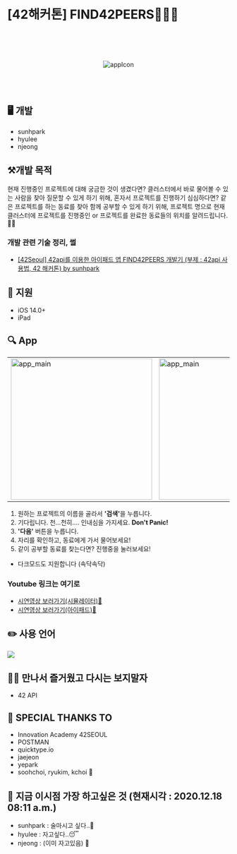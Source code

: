 # [42해커톤] FIND42PEERS👩👦👨

<p align="center">
	<br/>
	<br/>
	<br/>
	<br/>
	<img src="https://sunhpark42.github.io/42Hackerthon_FindPeer/images/FIND_42PEERS.png" alt="appIcon" />
	<br/>
	<br/>
	<br/>
	<br/>
</p>

## 🖥 개발
* sunhpark
* hyulee
* njeong

## ⚒개발 목적
현재 진행중인 프로젝트에 대해 궁금한 것이 생겼다면? 클러스터에서 바로 물어볼 수 있는 사람을 찾아 질문할 수 있게 하기 위해,
혼자서 프로젝트를 진행하기 심심하다면? 같은 프로젝트를 하는 동료를 찾아 함께 공부할 수 있게 하기 위해,
프로젝트 명으로 현재 클러스터에 프로젝트를 진행중인 or 프로젝트를 완료한 동료들의 위치를 알려드립니다.📣📣

### 개발 관련 기술 정리, 썰
- <a href="https://developing-sunny.tistory.com/13"> [42Seoul] 42api를 이용한 아이패드 앱 FIND42PEERS 개발기 (부제 : 42api 사용법, 42 해커톤) by sunhpark </a>

## 📱 지원
* iOS 14.0+
* iPad

## 🔍 App
<table>
	<tr>
		<td>
			<img src="https://sunhpark42.github.io/42Hackerthon_FindPeer/images/app_main.png" alt="app_main" width="320px"/>
		</td>
		<td>
			<img src="https://sunhpark42.github.io/42Hackerthon_FindPeer/images/result_progress.png" alt="app_main" width="320px"/>
		</td>
		<td>
			<img src="https://sunhpark42.github.io/42Hackerthon_FindPeer/images/result_finished.png" alt="app_main" width="320px"/>
		</td>
	</tr>
</table>

1. 원하는 프로젝트의 이름을 골라서 <strong>'검색'</strong>을 누릅니다.
2. 기다립니다. 천...천히.... 인내심을 가지세요. <strong>Don't Panic!</strong>
3. <strong>'다음'</strong> 버튼을 누릅니다.
4. 자리를 확인하고, 동료에게 가서 물어보세요!
5. 같이 공부할 동료를 찾는다면? 진행중을 눌러보세요!

* 다크모드도 지원합니다 (속닥속닥)

### Youtube 링크는 여기로
* <a href="https://youtu.be/6CfGvSt73ug"> 시연영상 보러가기(시뮬레이터)🎥 </a>
* <a href="https://youtu.be/tDbR1IZzeFU"> 시연영상 보러가기(아이패드)🎥 </a>

## ✏️  사용 언어
<img src="https://img.shields.io/badge/swift-v5.1-orange?logo=swift" />

## 🙋‍♀️ 만나서 즐거웠고 다시는 보지말자
* 42 API 

## 🙏 SPECIAL THANKS TO
* Innovation Academy 42SEOUL
* POSTMAN
* quicktype.io
* jaejeon
* yepark
* soohchoi, ryukim, kchoi 🍗

## 👀 지금 이시점 가장 하고싶은 것 (현재시각 : 2020.12.18 08:11 a.m.)
* sunhpark : 술마시고 싶다..🍺
* hyulee : 자고싶다..😴
* njeong : (이미 자고있음) 🛌

